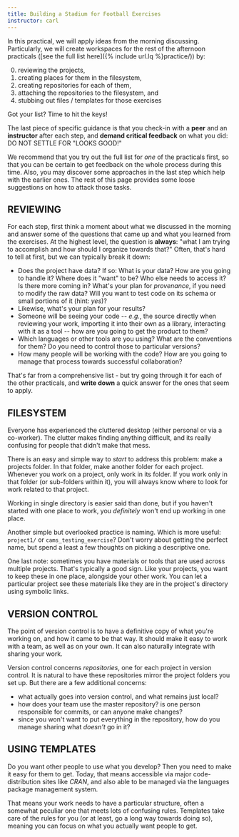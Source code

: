 ```yaml
---
title: Building a Stadium for Football Exercises
instructor: carl
---
```


In this practical, we will apply ideas from the morning discussing.  Particularly, we will create workspaces for the rest of the afternoon practicals ([see the full list here]({% include url.lq %}practice/)) by:

 0. reviewing the projects,
 1. creating places for them in the filesystem,
 2. creating repositories for each of them,
 3. attaching the repositories to the filesystem, and
 4. stubbing out files / templates for those exercises

Got your list?  Time to hit the keys!

The last piece of specific guidance is that you check-in with a **peer** and an **instructor** after each step, and **demand critical feedback** on what you did: DO NOT SETTLE FOR "LOOKS GOOD!"

We recommend that you try out the full list for *one* of the practicals first, so that you can be certain to get feedback on the whole process during this time.  Also, you may discover some approaches in the last step which help with the earlier ones.  The rest of this page provides some loose suggestions on how to attack those tasks.

## REVIEWING

For each step, first think a moment about what we discussed in the morning and answer some of the questions that came up and what you learned from the exercises.  At the highest level, the question is **always**: "what I am trying to accomplish and how should I organize towards that?"  Often, that's hard to tell at first, but we can typically break it down:

 - Does the project have data?  If so: What is your data?  How are you going to handle it?  Where does it "want" to be?  Who else needs to access it?  Is there more coming in?  What's your plan for *provenance*, if you need to modify the raw data?  Will you want to test code on its schema or small portions of it (hint: *yes*)?
 - Likewise, what's your plan for your results?
 - Someone will be seeing your code -- *e.g.*, the source directly when reviewing your work, importing it into their own as a library, interacting with it as a tool -- how are you going to get the product to them?
 - Which languages or other tools are you using?  What are the conventions for them?  Do you need to control those to particular versions?
 - How many people will be working with the code?  How are you going to manage that process towards successful collaboration?

That's far from a comprehensive list - but try going through it for each of the other practicals, and **write down** a quick answer for the ones that seem to apply.

## FILESYSTEM

Everyone has experienced the cluttered desktop (either personal or via a co-worker).  The clutter makes finding anything difficult, and its really confusing for people that didn't make that mess.

There is an easy and simple way to *start* to address this problem: make a projects folder.
In that folder, make another folder for each project.  Whenever you work on a project, only work in its folder.  If you work only in that folder (or sub-folders within it), you will always know where to look for work related to that project.

Working in single directory is easier said than done, but if you haven't started with one place to work, you *definitely* won't end up working in one place.

Another simple but overlooked practice is naming.  Which is more useful: `project1/` or `cams_testing_exercise`?  Don't worry about getting the perfect name, but spend a least a few thoughts on picking a descriptive one.

One last note: sometimes you have materials or tools that are used across multiple projects.  That's typically a good sign.  Like your projects, you want to keep these in one place, alongside your other work.  You can let a particular project see these materials like they are in the project's directory using symbolic links.

## VERSION CONTROL

The point of version control is to have a definitive copy of what you're working on, and how it came to be that way.  It should make it easy to work with a team, as well as on your own.  It can also naturally integrate with sharing your work.

Version control concerns *repositories*, one for each project in version control.  It is natural to have these repositories mirror the project folders you set up.  But there are a few additional concerns:

 - what actually goes into version control, and what remains just local?
 - how does your team use the master repository?  is one person responsible for commits, or can anyone make changes?
 - since you won't want to put everything in the repository, how do you manage sharing what *doesn't* go in it?

## USING TEMPLATES

Do you want other people to use what you develop?  Then you need to make it easy for them to get.  Today, that means accessible via major code-distribution sites like *CRAN*, and also able to be managed via the languages package management system.

That means your work needs to have a particular structure, often a somewhat peculiar one that meets lots of confusing rules.  Templates take care of the rules for you (or at least, go a long way towards doing so), meaning you can focus on what you actually want people to get.
